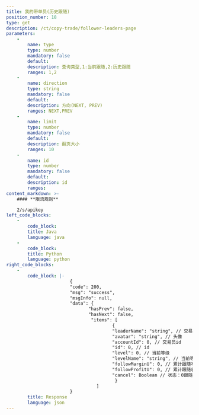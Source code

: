 ```yaml
---
title: 我的带单员(历史跟随)
position_number: 18
type: get
description: /ct/copy-trade/follower-leaders-page
parameters:
    -
        name: type
        type: number
        mandatory: false
        default:
        description: 查询类型,1:当前跟随,2:历史跟随
        ranges: 1,2
    -
        name: direction
        type: string
        mandatory: false
        default:
        description: 方向(NEXT, PREV)
        ranges: NEXT,PREV
    -
        name: limit
        type: number
        mandatory: false
        default:
        description: 翻页大小
        ranges: 10
    -
        name: id
        type: number
        mandatory: false
        default:
        description: id
        ranges:
content_markdown: >-
    #### **限流规则**

    2/s/apikey
left_code_blocks:
    -
        code_block:
        title: Java
        language: java
    -
        code_block:
        title: Python
        language: python
right_code_blocks:
    -
        code_block: |-
                        {
                        "code": 200,
                        "msg": "success",
                        "msgInfo": null,
                        "data": {
                               "hasPrev": false,
                               "hasNext": false,
                                "items": [
                                        {
                                        "leaderName": "string", // 交易员名称
                                        "avatar": "string", // 头像
                                        "accountId": 0, // 交易员id
                                        "id": 0, // id
                                        "level": 0, // 当前等级
                                        "levelName": "string", // 当前等级名称
                                        "followMarginU": 0, // 累计跟随本金,USDT
                                        "followProfitU": 0, // 累计跟随收益,USDT
                                        "cancel": Boolean // 状态：0跟随中，1已取消
                                         }
                                  ]
                        }
        title: Response
        language: json
---
```

